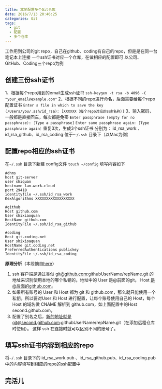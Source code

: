 ```yaml
---
title: 本地配置多个Git仓库
date: 2016/7/13 20:46:25
categories: Git
tags:
  - git
  - 配置
  - 多个仓库
---
```

工作用到公司的git repo，自己在github、coding有自己的repo，但是是在同一台笔记本上连接
一个ssh证书对应一个仓库，在做相应的配置即可
以公司、GitHub、Coding三个repo为例
<!--more-->
## 创建三份ssh证书
1、根据每个repo用到的email生成ssh证书
` ssh-keygen -t rsa -b 4096 -C "your_email@example.com" `
2、根据不同的repo进行命名，后面需要给每个repo配置证书
`Enter a file in which to save the key (/Users/you/.ssh/id_rsa): [XXXXXX（每个repo对应的ssh名称）]`
3、输入密码，一般都是直接回车，每次都是免密
`Enter passphrase (empty for no passphrase): [Type a passphrase]`
`Enter same passphrase again: [Type passphrase again]`
重复3次，生成3个ssh证书
分别为： id_rsa_work 、id_rsa_github、id_rsa_coding
位于`～/.ssh` 目录下（以Mac为例）
## 配置repo相应的ssh证书
在`~/.ssh` 目录下新建 config文件 `touch ~/config`
填写内容如下
```
#dhms
host git-server
user shiquan
hostname lan.work.cloud
port 29418
identityfile ~/.ssh/id_rsa_work
KexAlgorithms XXXXXXXXXXXXXXXXXX

#github
Host github.com
User shixiaoquan
HostName github.com
IdentityFile ~/.ssh/id_rsa_github

#coding
Host git.coding.net
User shixioaquan
HostName git.coding.net
PreferredAuthentications publickey
IdentityFile ~/.ssh/id_rsa_coding
```
**原理分析**（本段摘自[here](http://www.jianshu.com/p/04e9a885c5c8)）
 1.   ssh 客户端是通过类似 git@github.com:githubUserName/repName.git 的地址来识别使用本地的哪个私钥的，地址中的 User 是@前面的git， Host 是@后面的github.com。
 2.  如果所有账号的 User 和 Host 都为 git 和 github.com，那么就只能使用一个私钥。所以要对User 和 Host 进行配置，让每个账号使用自己的 Host，每个 Host 的域名做 CNAME 解析到 github.com，如上面配置中的Host second.github.com。
 3.  配置了别名之后，新的地址就是git@second.github.com:githubUserName/repName.git（在添加远程仓库时使用）。
这样 ssh 在连接时就可以区别不同的账号了。

## 填写ssh证书内容到相应的repo
将`~/.ssh` 目录下的 id_rsa_work.pub 、id_rsa_github.pub、id_rsa_coding.pub中的内容填写到相应的repo的ssh配置中

## 完活儿






